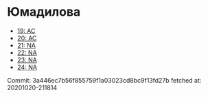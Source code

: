 # Юмадилова
- [19: AC](19.md)
- [20: AC](20.md)
- [21: NA](21.md)
- [22: NA](22.md)
- [23: NA](23.md)
- [24: NA](24.md)

Commit: 3a446ec7b56f855759f1a03023cd8bc9f13fd27b
 fetched at: 20201020-211814
